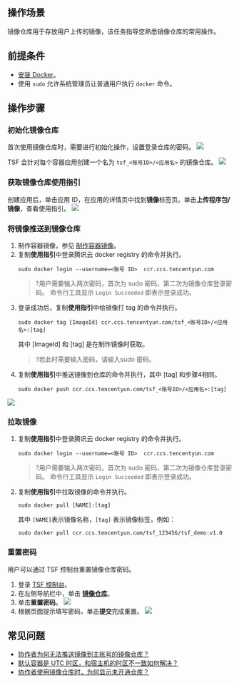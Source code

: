 ## 操作场景

镜像仓库用于存放用户上传的镜像，该任务指导您熟悉镜像仓库的常用操作。

## 前提条件

- [安装 Docker](https://www.docker.com/products/docker-desktop)。
- 使用 `sudo` 允许系统管理员让普通用户执行 `docker` 命令。

## 操作步骤

### 初始化镜像仓库

首次使用镜像仓库时，需要进行初始化操作，设置登录仓库的密码。
![](https://main.qcloudimg.com/raw/464e16a2db8c976784a226aa031b1c56.png)

TSF 会针对每个容器应用创建一个名为 `tsf_<账号ID>/<应用名>` 的镜像仓库。
![](https://qcloudimg.tencent-cloud.cn/raw/adc71fe49ab94609cc6b420150a18890.png)

### 获取镜像仓库使用指引

创建应用后，单击应用 ID，在应用的详情页中找到**镜像**标签页。单击**上传程序包/镜像**，查看使用指引。
![](https://qcloudimg.tencent-cloud.cn/raw/ce9e2e3780f2c9062d14dae9d2e835ad.png)

### 将镜像推送到镜像仓库

1. 制作容器镜像，参见 [制作容器镜像](https://cloud.tencent.com/document/product/649/17007)。
2. 复制**使用指引**中登录腾讯云 docker registry 的命令并执行。
   ```
   sudo docker login --username=<账号 ID>  ccr.ccs.tencentyun.com
   ```
   >?用户需要输入两次密码，首次为 sudo 密码，第二次为镜像仓库登录密码。
   命令行工具显示 `Login Succeeded` 即表示登录成功。
3. 登录成功后，复制**使用指引**中给镜像打 tag 的命令并执行。
   ```
   sudo docker tag [ImageId] ccr.ccs.tencentyun.com/tsf_<账号ID>/<应用名>:[tag]
   ```
   其中 [ImageId] 和 [tag] 是在制作镜像时获取。
   >?若此时需要输入密码，请输入sudo 密码。
4. 复制**使用指引**中推送镜像到仓库的命令并执行，其中 [tag] 和步骤4相同。
   ```
   sudo docker push ccr.ccs.tencentyun.com/tsf_<账号ID>/<应用名>:[tag] 
   ```
![](https://qcloudimg.tencent-cloud.cn/raw/8dee89f0a992db3926318dc1ddfb1754.png)

### 拉取镜像

1. 复制**使用指引**中登录腾讯云 docker registry 的命令并执行。
   ```
   sudo docker login --username=<账号 ID>  ccr.ccs.tencentyun.com
   ```
   >?用户需要输入两次密码，首次为 sudo 密码，第二次为镜像仓库登录密码。
   命令行工具显示 `Login Succeeded` 即表示登录成功。
2. 复制**使用指引**中拉取镜像的命令并执行。
   ```
   sudo docker pull [NAME]:[tag]
   ```
   其中 `[NAME]`表示镜像名称，`[tag]` 表示镜像标签，例如：
   ```
   sudo docker pull ccr.ccs.tencentyun.com/tsf_123456/tsf_demo:v1.0
   ```

### 重置密码

用户可以通过 TSF 控制台重置镜像仓库密码。

1. 登录 [TSF 控制台](https://console.cloud.tencent.com/tsf/index)。
2. 在左侧导航栏中，单击 [**镜像仓库**](https://console.cloud.tencent.com/tsf/image)。
3. 单击**重置密码**。
![](https://qcloudimg.tencent-cloud.cn/raw/8e865835fd7369fd097be5b1597427a5.png)
4. 根据页面提示填写密码，单击**提交**完成重置。
![](https://qcloudimg.tencent-cloud.cn/raw/384535e1f490849be2709796c4f28082.png)





## 常见问题

- [协作者为何无法推送镜像到主账号的镜像仓库？](https://cloud.tencent.com/document/product/649/20273#.E5.8D.8F.E4.BD.9C.E8.80.85.E4.B8.BA.E4.BD.95.E6.97.A0.E6.B3.95.E6.8E.A8.E9.80.81.E9.95.9C.E5.83.8F.E5.88.B0.E4.B8.BB.E8.B4.A6.E5.8F.B7.E7.9A.84.E9.95.9C.E5.83.8F.E4.BB.93.E5.BA.93.EF.BC.9F)
- [默认容器是 UTC 时区，和宿主机的时区不一致如何解决？](https://cloud.tencent.com/document/product/649/20273#.E9.BB.98.E8.AE.A4.E5.AE.B9.E5.99.A8.E6.98.AF-utc-.E6.97.B6.E5.8C.BA.EF.BC.8C.E5.92.8C.E5.AE.BF.E4.B8.BB.E6.9C.BA.E7.9A.84.E6.97.B6.E5.8C.BA.E4.B8.8D.E4.B8.80.E8.87.B4.E5.A6.82.E4.BD.95.E8.A7.A3.E5.86.B3.EF.BC.9F)
- [协作者使用镜像仓库时，为何显示未开通仓库？](https://cloud.tencent.com/document/product/649/20273#.E5.8D.8F.E4.BD.9C.E8.80.85.E4.BD.BF.E7.94.A8.E9.95.9C.E5.83.8F.E4.BB.93.E5.BA.93.E6.97.B6.EF.BC.8C.E4.B8.BA.E4.BD.95.E6.98.BE.E7.A4.BA.E6.9C.AA.E5.BC.80.E9.80.9A.E4.BB.93.E5.BA.93.EF.BC.9F)
